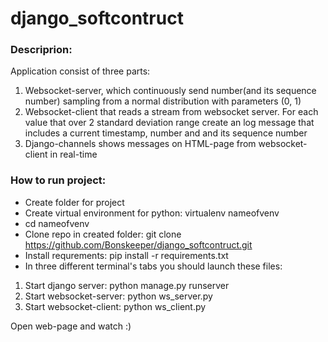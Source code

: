 # django_softcontruct
### Descriprion:
Application consist of three parts: 
1)  Websocket-server, which continuously send number(and its sequence number) sampling from a normal distribution with parameters (0, 1) 
2)  Websocket-client that reads a stream from websocket server. For each value that over 2 standard deviation range create an log message that
includes a current timestamp, number and and its sequence number  
3) Django-channels shows messages on HTML-page from websocket-client in real-time

### How to run project:
* Create folder for project
* Create virtual environment for python: virtualenv nameofvenv
* cd nameofvenv
* Clone repo in created folder: git clone https://github.com/Bonskeeper/django_softcontruct.git
* Install requrements: pip install -r requirements.txt
* In three different terminal's tabs you should launch these files:
1) Start django server: python manage.py runserver
2) Start websocket-server: python ws_server.py
3) Start websocket-client: python ws_client.py

Open web-page and watch :)
